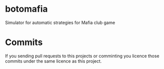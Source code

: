 # botomafia
Simulator for automatic strategies for Mafia club game

# Commits
If you sending pull requests to this projects or comminting you
licence those commits under the same licence as this project.
